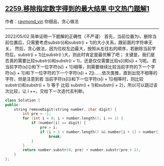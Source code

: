 ## [2259.移除指定数字得到的最大结果 中文热门题解1](https://leetcode.cn/problems/remove-digit-from-number-to-maximize-result/solutions/100000/6047-yi-chu-zhi-ding-shu-zi-de-dao-de-zu-gpd8)

作者：[raymond_yin](https://leetcode.cn/u/raymond_yin)
你细品，贪心做法

---
2022/05/02
简单证明一下题解的正确性（不严谨）
首先，当前位置为i，删除当前位置后，只需要考虑substr(i)和substr(i + 1)的大小关系，跟前面的字符串无关。
然后，贪心做法，因为位权左边最大，按照从左往右的顺序，若删除当前字符后，substr(i + 1)比substr(i )大，则此时肯定是最优解了吧；
关键是，我们是否真的需要比较substr(i)和substr(i + 1)，还是仅仅需要比较s[i]和s[i + 1]呢。
若当前字符(s[i])和下一位字符(s[i + 1])相等，则需要继续比较当前字符的下一个字符(s[i + 1])和下一位字符的下一个字符(s[i + 2])......依次类推，直到出现不相等的字符，但是注意到若 当前字符(s[i])和下一位字符(s[i + 1])相等时，则比较substr(i)和substr(i + 1) 等于 比较 substr(i + 1)和substr(i + 2)，所以可以跳过该次比较，让 i ++，交给下一次迭代去判断。 
```C++ []
class Solution {
public:
    string removeDigit(string number, char digit) {
        int pre = -1;
        for (int i = 0; i < number.length(); i += 1) {
            if (number[i] == digit) {
                pre = i;
                if (i + 1 < number.length() && number[i + 1] > number[i])   // 只需要比较下一位就可，而非子串
                    break;
            }
        }
        return number.substr(0, pre) + number.substr(pre + 1);
    }
};
```